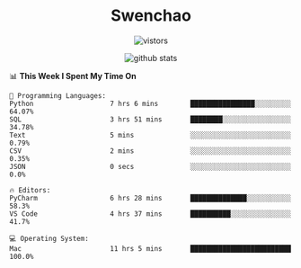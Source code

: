 <h1 align="center">Swenchao</h3>

<p align="center">
  <img src="https://visitor-badge.glitch.me/badge?page_id=Swenchao" alt="vistors" />
</p>

<p align="center">
  <img src="https://github-readme-stats.vercel.app/api?username=Swenchao&count_private=true&show_icons=true&theme=vue-dark&hide_title=true" alt="github stats" />
</p>

<!--START_SECTION:waka-->
📊 **This Week I Spent My Time On** 

```text
💬 Programming Languages: 
Python                   7 hrs 6 mins        ████████████████░░░░░░░░░   64.07% 
SQL                      3 hrs 51 mins       ████████░░░░░░░░░░░░░░░░░   34.78% 
Text                     5 mins              ░░░░░░░░░░░░░░░░░░░░░░░░░   0.79% 
CSV                      2 mins              ░░░░░░░░░░░░░░░░░░░░░░░░░   0.35% 
JSON                     0 secs              ░░░░░░░░░░░░░░░░░░░░░░░░░   0.0%

🔥 Editors: 
PyCharm                  6 hrs 28 mins       ██████████████░░░░░░░░░░░   58.3% 
VS Code                  4 hrs 37 mins       ██████████░░░░░░░░░░░░░░░   41.7%

💻 Operating System: 
Mac                      11 hrs 5 mins       █████████████████████████   100.0%

```


<!--END_SECTION:waka-->
